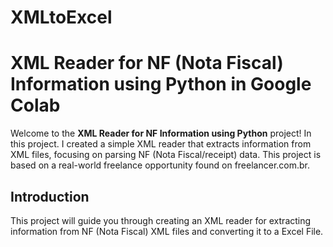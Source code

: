 # XMLtoExcel

# XML Reader for NF (Nota Fiscal) Information using Python in Google Colab

Welcome to the **XML Reader for NF Information using Python** project! In this project. I created a simple XML reader that extracts information from XML files, focusing on parsing NF (Nota Fiscal/receipt) data. This project is based on a real-world freelance opportunity found on freelancer.com.br.


## Introduction
 This project will guide you through creating an XML reader for extracting information from NF (Nota Fiscal) XML files and converting it to a Excel File.


